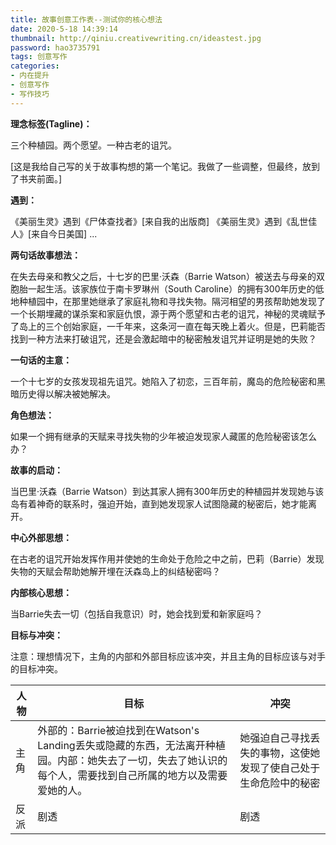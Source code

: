 ```yaml
---
title: 故事创意工作表--测试你的核心想法
date: 2020-5-18 14:39:14
thumbnail: http://qiniu.creativewriting.cn/ideastest.jpg
password: hao3735791
tags: 创意写作
categories:
- 内在提升 
- 创意写作
- 写作技巧
---
```



**理念标签(Tagline)：** 

三个种植园。两个愿望。一种古老的诅咒。

[这是我给自己写的关于故事构想的第一个笔记。我做了一些调整，但最终，放到了书夹前面。] 


**遇到：** 

《美丽生灵》遇到《尸体查找者》[来自我的出版商]
《美丽生灵》遇到《乱世佳人》[来自今日美国]
...

**两句话故事想法：**

在失去母亲和教父之后，十七岁的巴里·沃森（Barrie Watson）被送去与母亲的双胞胎一起生活。该家族位于南卡罗琳州（South Caroline）的拥有300年历史的低地种植园中，在那里她继承了家庭礼物和寻找失物。隔河相望的男孩帮助她发现了一个长期埋藏的谋杀案和家庭仇恨，源于两个愿望和古老的诅咒，神秘的灵魂赋予了岛上的三个创始家庭，一千年来，这条河一直在每天晚上着火。但是，巴莉能否找到一种方法来打破诅咒，还是会激起暗中的秘密触发诅咒并证明是她的失败？

**一句话的主意：**

一个十七岁的女孩发现祖先诅咒。她陷入了初恋，三百年前，魔岛的危险秘密和黑暗历史得以解决被她解决。

**角色想法：**

如果一个拥有继承的天赋来寻找失物的少年被迫发现家人藏匿的危险秘密该怎么办？

**故事的启动：**

当巴里·沃森（Barrie Watson）到达其家人拥有300年历史的种植园并发现她与该岛有着神奇的联系时，强迫开始，直到她发现家人试图隐藏的秘密后，她才能离开。

**中心外部思想：**

在古老的诅咒开始发挥作用并使她的生命处于危险之中之前，巴莉（Barrie）发现失物的天赋会帮助她解开埋在沃森岛上的纠结秘密吗？

**内部核心思想：**

当Barrie失去一切（包括自我意识）时，她会找到爱和新家庭吗？

**目标与冲突：**

注意：理想情况下，主角的内部和外部目标应该冲突，并且主角的目标应该与对手的目标冲突。

| 人物 |目标 |冲突  |
|---------|---------|---------|
|主角     | 外部的：Barrie被迫找到在Watson's Landing丢失或隐藏的东西，无法离开种植园。内部：她失去了一切，失去了她认识的每个人，需要找到自己所属的地方以及需要爱她的人。 |  她强迫自己寻找丢失的事物，这使她发现了使自己处于生命危险中的秘密 |
|反派     |    剧透    |   剧透     |


